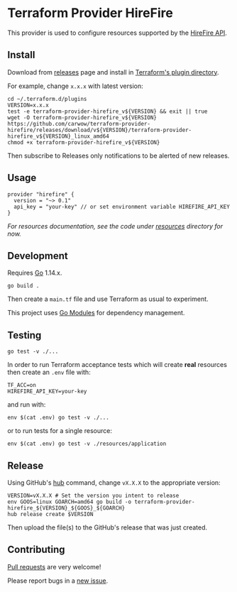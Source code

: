 # Terraform Provider HireFire

This provider is used to configure resources supported by the [HireFire API].

[HireFire API]: https://docs.hirefire.io/


Install
---

Download from [releases] page and install in [Terraform's plugin directory].

For example, change `x.x.x` with latest version:

    cd ~/.terraform.d/plugins
    VERSION=x.x.x
    test -e terraform-provider-hirefire_v${VERSION} && exit || true
    wget -O terraform-provider-hirefire_v${VERSION} https://github.com/carwow/terraform-provider-hirefire/releases/download/v${VERSION}/terraform-provider-hirefire_v${VERSION}_linux_amd64
    chmod +x terraform-provider-hirefire_v${VERSION}

Then subscribe to Releases only notifications to be alerted of new releases.

[releases]: https://github.com/carwow/terraform-provider-hirefire/releases
[Terraform's plugin directory]: https://www.terraform.io/docs/configuration/providers.html#third-party-plugins


Usage
---

    provider "hirefire" {
      version = "~> 0.1"
      api_key = "your-key" // or set environment variable HIREFIRE_API_KEY
    }

*For resources documentation, see the code under [resources] directory for now.*

[resources]: https://github.com/carwow/terraform-provider-hirefire/tree/master/resources


Development
---

Requires [Go] 1.14.x.

    go build .

Then create a `main.tf` file and use Terraform as usual to experiment.

This project uses [Go Modules] for dependency management.

[Go]: https://golang.org/doc/install
[Go Modules]: https://github.com/golang/go/wiki/Modules


Testing
---

    go test -v ./...

In order to run Terraform acceptance tests which will create **real** resources
then create an `.env` file with:

    TF_ACC=on
    HIREFIRE_API_KEY=your-key

and run with:

    env $(cat .env) go test -v ./...

or to run tests for a single resource:

    env $(cat .env) go test -v ./resources/application


Release
---

Using GitHub's [hub] command, change `vX.X.X` to the appropriate version:

    VERSION=vX.X.X # Set the version you intent to release
    env GOOS=linux GOARCH=amd64 go build -o terraform-provider-hirefire_${VERSION}_${GOOS}_${GOARCH}
    hub release create $VERSION

Then upload the file(s) to the GitHub's release that was just created.

[hub]: https://github.com/github/hub


Contributing
---

[Pull requests](https://github.com/carwow/terraform-provider-hirefire/pulls) are very welcome!

Please report bugs in a [new issue](https://github.com/carwow/terraform-provider-hirefire/issues/new).
